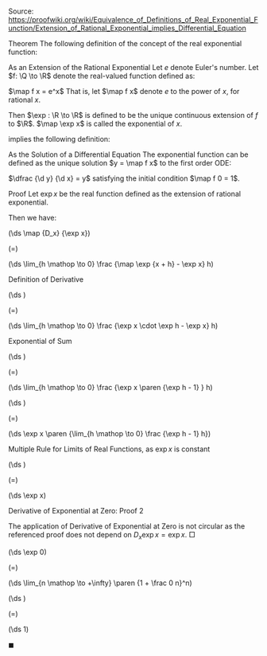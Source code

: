# 

Source: https://proofwiki.org/wiki/Equivalence_of_Definitions_of_Real_Exponential_Function/Extension_of_Rational_Exponential_implies_Differential_Equation



Theorem
The following definition of the concept of the real exponential function:

As an Extension of the Rational Exponential
Let $e$ denote Euler's number.
Let $f: \Q \to \R$ denote the real-valued function defined as:

$\map f x = e^x$
That is, let $\map f x$ denote $e$ to the power of $x$, for rational $x$.

Then $\exp : \R \to \R$ is defined to be the unique continuous extension of $f$ to $\R$.
$\map \exp x$ is called the exponential of $x$.

implies the following definition:

As the Solution of a Differential Equation
The exponential function can be defined as the unique solution $y = \map f x$ to the first order ODE:

$\dfrac {\d y} {\d x} = y$
satisfying the initial condition $\map f 0 = 1$.


Proof
Let $\exp x$ be the real function defined as the extension of rational exponential.

Then we have:














\(\ds \map {D_x} {\exp x}\)

\(=\)







\(\ds \lim_{h \mathop \to 0} \frac {\map \exp {x + h} - \exp x} h\)





Definition of Derivative














\(\ds \)

\(=\)







\(\ds \lim_{h \mathop \to 0} \frac {\exp x \cdot \exp h - \exp x} h\)





Exponential of Sum














\(\ds \)

\(=\)







\(\ds \lim_{h \mathop \to 0} \frac {\exp x \paren {\exp h - 1} } h\)




















\(\ds \)

\(=\)







\(\ds \exp x \paren {\lim_{h \mathop \to 0} \frac {\exp h - 1} h}\)





Multiple Rule for Limits of Real Functions, as $\exp x$ is constant














\(\ds \)

\(=\)







\(\ds \exp x\)





Derivative of Exponential at Zero: Proof 2




The application of Derivative of Exponential at Zero is not circular as the referenced proof does not depend on $D_x \exp x = \exp x$.
$\Box$















\(\ds \exp 0\)

\(=\)







\(\ds \lim_{n \mathop \to +\infty} \paren {1 + \frac 0 n}^n\)




















\(\ds \)

\(=\)







\(\ds 1\)









$\blacksquare$






